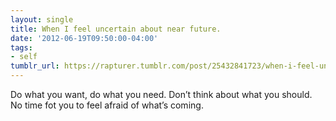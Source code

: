 ```yaml
---
layout: single
title: When I feel uncertain about near future.
date: '2012-06-19T09:50:00-04:00'
tags:
- self
tumblr_url: https://rapturer.tumblr.com/post/25432841723/when-i-feel-uncertain-about-near-future
---
```

Do what you want, do what you need. Don’t think about what you should. No time fot you to feel afraid of what’s coming.


